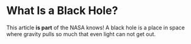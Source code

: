 # What Is a Black Hole?
This article **is part** of the NASA knows!
A black hole is a place in space where gravity pulls so much that even light can not get out.
